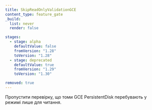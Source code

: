 ```yaml
---
title: SkipReadOnlyValidationGCE
content_type: feature_gate
_build:
  list: never
  render: false

stages:
  - stage: alpha
    defaultValue: false
    fromVersion: "1.28"
    toVersion: "1.28"
  - stage: deprecated
    defaultValue: true
    fromVersion: "1.29"
    toVersion: "1.30"

removed: true
---
```

Пропустити перевірку, що томи GCE PersistentDisk перебувають у режимі лише для читання.
